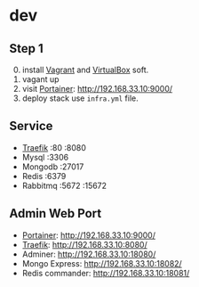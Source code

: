 # dev

## Step 1

0. install [Vagrant](https://www.vagrantup.com/downloads) and [VirtualBox](https://www.virtualbox.org/wiki/Downloads) soft.
1. vagant up
2. visit [Portainer](https://documentation.portainer.io/quickstart/): http://192.168.33.10:9000/
3. deploy stack use `infra.yml` file.

## Service

 - [Traefik](https://doc.traefik.io/traefik/) :80 :8080
 - Mysql :3306
 - Mongodb :27017
 - Redis :6379
 - Rabbitmq :5672 :15672

## Admin Web Port
 - [Portainer](https://documentation.portainer.io/quickstart/): http://192.168.33.10:9000/
 - [Traefik](https://doc.traefik.io/traefik/): http://192.168.33.10:8080/
 - Adminer: http://192.168.33.10:18080/
 - Mongo Express: http://192.168.33.10:18082/
 - Redis commander: http://192.168.33.10:18081/